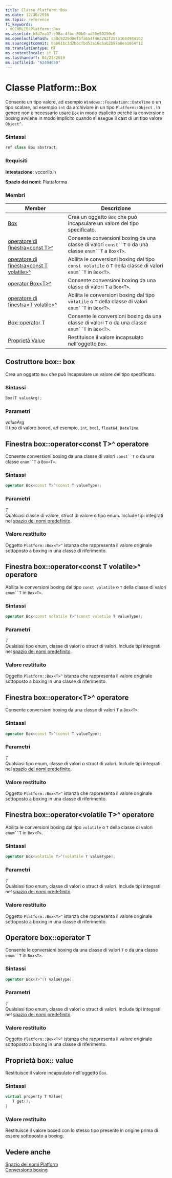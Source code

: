 ```yaml
---
title: Classe Platform::Box
ms.date: 12/30/2016
ms.topic: reference
f1_keywords:
- VCCORLIB/Platform::Box
ms.assetid: b3d7ea37-e98a-4fbc-80b0-ad35e50250c6
ms.openlocfilehash: ca8c9229d0ef5fa654f462282f257b1684984102
ms.sourcegitcommit: 0ab61bc3d2b6cfbd52a16c6ab2b97a8ea1864f12
ms.translationtype: MT
ms.contentlocale: it-IT
ms.lasthandoff: 04/23/2019
ms.locfileid: "62404650"
---
```

# <a name="platformbox-class"></a>Classe Platform::Box

Consente un tipo valore, ad esempio `Windows::Foundation::DateTime` o un tipo scalare, ad esempio `int` da archiviare in un tipo `Platform::Object` . In genere non è necessario usare `Box` in modo esplicito perché la conversione boxing avviene in modo implicito quando si esegue il cast di un tipo valore `Object^`.

### <a name="syntax"></a>Sintassi

```cpp
ref class Box abstract;
```

### <a name="requirements"></a>Requisiti

**Intestazione:** vccorlib.h

**Spazio dei nomi:** Piattaforma

### <a name="members"></a>Membri

|Member|Descrizione|
|------------|-----------------|
|[Box](#ctor) | Crea un oggetto `Box` che può incapsulare un valore del tipo specificato. |
|[operatore di finestra&lt;const T&gt;^](#box-const-t) | Consente conversioni boxing da una classe di valori `const``T` o da una classe `enum``T` a `Box<T>`. |
|[operatore di finestra&lt;const T volatile&gt;^](#box-const-volatile-t) | Abilita le conversioni boxing dal tipo `const volatile` o `T` della classe di valori `enum``T` in `Box<T>`. |
|[operator Box&lt;T&gt;^](#box-t) | Consente conversioni boxing da una classe di valori `T` a `Box<T>`. |
|[operatore di finestra&lt;T volatile&gt;^](#box-volatile-t) | Abilita le conversioni boxing dal tipo `volatile` o `T` della classe di valori `enum``T` in `Box<T>`. |
|[Box::operator T](#t) | Consente le conversioni boxing da una classe di valori `T` o da una classe `enum``T` in `Box<T>`. |
|[Proprietà Value](#value) | Restituisce il valore incapsulato nell'oggetto `Box`. |

## <a name="ctor"></a> Costruttore box:: box

Crea un oggetto `Box` che può incapsulare un valore del tipo specificato.

### <a name="syntax"></a>Sintassi

```cpp
Box(T valueArg);
```

### <a name="parameters"></a>Parametri

*valueArg*<br/>
Il tipo di valore boxed, ad esempio, `int`, `bool`, `float64`, `DateTime`.

## <a name="box-const-t"></a> Finestra box::operator&lt;const T&gt;^ operatore

Consente conversioni boxing da una classe di valori `const``T` o da una classe `enum``T` a `Box<T>`.

### <a name="syntax"></a>Sintassi

```cpp
operator Box<const T>^(const T valueType);
```

### <a name="parameters"></a>Parametri

*T*<br/>
Qualsiasi classe di valore, struct di valore o tipo enum. Include tipi integrati nel [spazio dei nomi predefinito](../cppcx/default-namespace.md).

### <a name="return-value"></a>Valore restituito

Oggetto `Platform::Box<T>^` istanza che rappresenta il valore originale sottoposto a boxing in una classe di riferimento.

## <a name="box-const-volatile-t"></a> Finestra box::operator&lt;const T volatile&gt;^ operatore

Abilita le conversioni boxing dal tipo `const volatile` o `T` della classe di valori `enum``T` in `Box<T>`.

### <a name="syntax"></a>Sintassi

```cpp
operator Box<const volatile T>^(const volatile T valueType);
```

### <a name="parameters"></a>Parametri

*T*<br/>
Qualsiasi tipo enum, classe di valori o struct di valori. Include tipi integrati nel [spazio dei nomi predefinito](../cppcx/default-namespace.md).

### <a name="return-value"></a>Valore restituito

Oggetto `Platform::Box<T>^` istanza che rappresenta il valore originale sottoposto a boxing in una classe di riferimento.

## <a name="box-t"></a> Finestra box::operator&lt;T&gt;^ operatore

Consente conversioni boxing da una classe di valori `T` a `Box<T>`.

### <a name="syntax"></a>Sintassi

```cpp
operator Box<const T>^(const T valueType);
```

### <a name="parameters"></a>Parametri

*T*<br/>
Qualsiasi tipo enum, classe di valori o struct di valori. Include tipi integrati nel [spazio dei nomi predefinito](../cppcx/default-namespace.md).

### <a name="return-value"></a>Valore restituito

Oggetto `Platform::Box<T>^` istanza che rappresenta il valore originale sottoposto a boxing in una classe di riferimento.

## <a name="box-volatile-t"></a> Finestra box::operator&lt;volatile T&gt;^ operatore

Abilita le conversioni boxing dal tipo `volatile` o `T` della classe di valori `enum``T` in `Box<T>`.

### <a name="syntax"></a>Sintassi

```cpp
operator Box<volatile T>^(volatile T valueType);
```

### <a name="parameters"></a>Parametri

*T*<br/>
Qualsiasi tipo enum, classe di valori o struct di valori. Include tipi integrati nel [spazio dei nomi predefinito](../cppcx/default-namespace.md).

### <a name="return-value"></a>Valore restituito

Oggetto `Platform::Box<T>^` istanza che rappresenta il valore originale sottoposto a boxing in una classe di riferimento.

## <a name="t"></a>  Operatore box::operator T

Consente le conversioni boxing da una classe di valori `T` o da una classe `enum``T` in `Box<T>`.

### <a name="syntax"></a>Sintassi

```cpp
operator Box<T>^(T valueType);
```

### <a name="parameters"></a>Parametri

*T*<br/>
Qualsiasi tipo enum, classe di valori o struct di valori. Include tipi integrati nel [spazio dei nomi predefinito](../cppcx/default-namespace.md).

### <a name="return-value"></a>Valore restituito

Oggetto `Platform::Box<T>^` istanza che rappresenta il valore originale sottoposto a boxing in una classe di riferimento.

## <a name="value"></a> Proprietà box:: value

Restituisce il valore incapsulato nell'oggetto `Box`.

### <a name="syntax"></a>Sintassi

```cpp
virtual property T Value{
   T get();
}
```

### <a name="return-value"></a>Valore restituito

Restituisce il valore boxed con lo stesso tipo presente in origine prima di essere sottoposto a boxing.

## <a name="see-also"></a>Vedere anche

[Spazio dei nomi Platform](../cppcx/platform-namespace-c-cx.md)<br/>
[Conversione boxing](../cppcx/boxing-c-cx.md)
